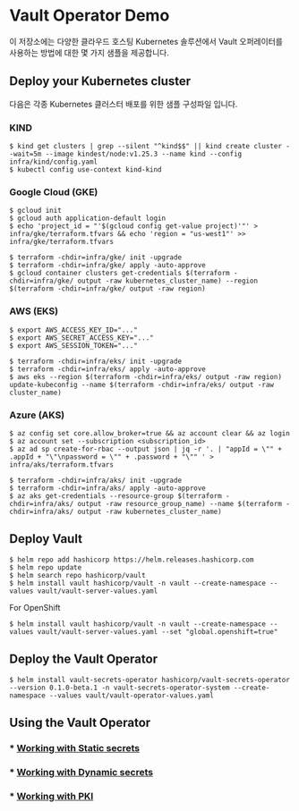 # Vault Operator Demo

이 저장소에는 다양한 클라우드 호스팅 Kubernetes 솔루션에서 Vault 오퍼레이터를 사용하는 방법에 대한 몇 가지 샘플을 제공합니다.

## Deploy your Kubernetes cluster
다음은 각종 Kubernetes 클러스터 배포를 위한 샘플 구성파일 입니다.

### KIND

```shell
$ kind get clusters | grep --silent "^kind$$" || kind create cluster --wait=5m --image kindest/node:v1.25.3 --name kind --config infra/kind/config.yaml
$ kubectl config use-context kind-kind
```

### Google Cloud (GKE)

```shell       
$ gcloud init
$ gcloud auth application-default login
$ echo 'project_id = "'$(gcloud config get-value project)'"' > infra/gke/terraform.tfvars && echo 'region = "us-west1"' >> infra/gke/terraform.tfvars

$ terraform -chdir=infra/gke/ init -upgrade
$ terraform -chdir=infra/gke/ apply -auto-approve
$ gcloud container clusters get-credentials $(terraform -chdir=infra/gke/ output -raw kubernetes_cluster_name) --region $(terraform -chdir=infra/gke/ output -raw region)
```

### AWS (EKS)

```shell
$ export AWS_ACCESS_KEY_ID="..."
$ export AWS_SECRET_ACCESS_KEY="..."
$ export AWS_SESSION_TOKEN="..."
                          
$ terraform -chdir=infra/eks/ init -upgrade
$ terraform -chdir=infra/eks/ apply -auto-approve
$ aws eks --region $(terraform -chdir=infra/eks/ output -raw region) update-kubeconfig --name $(terraform -chdir=infra/eks/ output -raw cluster_name)
```

### Azure (AKS)

```shell
$ az config set core.allow_broker=true && az account clear && az login
$ az account set --subscription <subscription_id>
$ az ad sp create-for-rbac --output json | jq -r '. | "appId = \"" + .appId + "\"\npassword = \"" + .password + "\"" ' > infra/aks/terraform.tfvars

$ terraform -chdir=infra/aks/ init -upgrade
$ terraform -chdir=infra/aks/ apply -auto-approve
$ az aks get-credentials --resource-group $(terraform -chdir=infra/aks/ output -raw resource_group_name) --name $(terraform -chdir=infra/aks/ output -raw kubernetes_cluster_name)
```

## Deploy Vault

```shell
$ helm repo add hashicorp https://helm.releases.hashicorp.com
$ helm repo update
$ helm search repo hashicorp/vault
$ helm install vault hashicorp/vault -n vault --create-namespace --values vault/vault-server-values.yaml
```

For OpenShift

```shell
$ helm install vault hashicorp/vault -n vault --create-namespace --values vault/vault-server-values.yaml --set "global.openshift=true"
```

## Deploy the Vault Operator

```shell
$ helm install vault-secrets-operator hashicorp/vault-secrets-operator --version 0.1.0-beta.1 -n vault-secrets-operator-system --create-namespace --values vault/vault-operator-values.yaml
```

## Using the Vault Operator

### * [Working with Static secrets](/vault/static-secrets/README.md)
### * [Working with Dynamic secrets](/vault/dynamic-secrets/README.md)
### * [Working with PKI](/vault/pki/README.md)